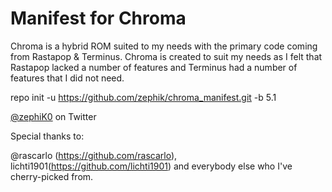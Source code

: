 Manifest for Chroma
====================

Chroma is a hybrid ROM suited to my needs with the primary code coming from Rastapop & Terminus. Chroma is created to suit my needs as I felt that Rastapop lacked a number of features and Terminus had a number of features that I did not need. 

repo init -u https://github.com/zephik/chroma_manifest.git -b 5.1

[@zephiK0](https://twitter.com/zephiK0) on Twitter

Special thanks to:

@rascarlo (https://github.com/rascarlo), lichti1901(https://github.com/lichti1901) and everybody else who I've cherry-picked from.
